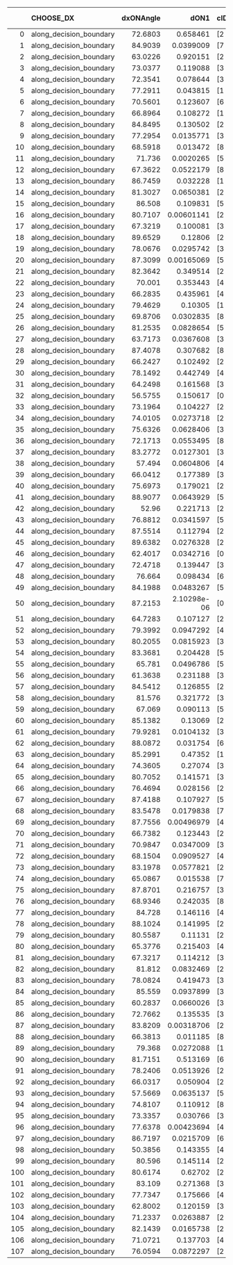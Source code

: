 |     | CHOOSE_DX               |   dxONAngle |        dON1 | cIDON1   |   dON_patch_1 |   nTON |         dON |   dxOFFAngle |       dOFF1 | cIDOFF1   |   dOFF_patch_1 |   nTOFF |        dOFF | SUCCESS   |   nExp |   dual_point_id |   subpoint_time_seconds |   total_execution_time |        logp |      dOFF/dON | Vote dOFF>dON   |
|----:|:------------------------|------------:|------------:|:---------|--------------:|-------:|------------:|-------------:|------------:|:----------|---------------:|--------:|------------:|:----------|-------:|----------------:|------------------------:|-----------------------:|------------:|--------------:|:----------------|
|   0 | along_decision_boundary |     72.6803 | 0.658461    | [2 7]    |   0.658461    |      1 | 0.658461    |      64.1626 | 0.103958    | [2 7]     |    0.103958    |       1 | 0.103958    | False     |      1 |               1 |                4.48134  |                4.74988 |  0          |   0.157881    | False           |
|   1 | along_decision_boundary |     84.9039 | 0.0399009   | [7 9]    |   0.0399009   |      1 | 0.0399009   |      83.2513 | 0.417291    | [7 9]     |    0.417291    |       1 | 0.417291    | True      |      2 |               2 |                4.52821  |                9.2831  | -0.5        |  10.4582      | True            |
|   2 | along_decision_boundary |     63.0226 | 0.920151    | [2 7]    |   0.920151    |      1 | 0.920151    |      73.2556 | 0.147321    | [2 7]     |    0.147321    |       1 | 0.147321    | False     |      3 |               3 |                5.49774  |               14.7878  | -0          |   0.160106    | False           |
|   3 | along_decision_boundary |     73.0377 | 0.119088    | [3 5]    |   0.119088    |      1 | 0.119088    |      87.0049 | 0.214959    | [3 5]     |    0.214959    |       1 | 0.214959    | True      |      4 |               6 |                2.29543  |               17.1748  | -0.166667   |   1.80505     | True            |
|   4 | along_decision_boundary |     72.3541 | 0.078644    | [3 5]    |   0.078644    |      1 | 0.078644    |      66.6071 | 0.110154    | [3 5]     |    0.110154    |       1 | 0.110154    | True      |      5 |               7 |                1.19366  |               18.3764  | -0          |   1.40067     | True            |
|   5 | along_decision_boundary |     77.2911 | 0.043815    | [1 2]    |   0.043815    |      1 | 0.043815    |      86.1856 | 0.158828    | [0 2]     |    0.158828    |       1 | 0.158828    | True      |      6 |              11 |                2.46003  |               22.5817  | -0.1        |   3.62497     | True            |
|   6 | along_decision_boundary |     70.5601 | 0.123607    | [6 7]    |   0.123607    |      1 | 0.123607    |      73.7406 | 0.12807     | [6 7]     |    0.12807     |       1 | 0.12807     | True      |      7 |              12 |                2.17651  |               24.7662  | -0.333333   |   1.03611     | True            |
|   7 | along_decision_boundary |     66.8964 | 0.108272    | [1 8]    |   0.108272    |      1 | 0.108272    |      74.6242 | 1.26329e-05 | [1 8]     |    1.26329e-05 |       1 | 1.26329e-05 | False     |      8 |              13 |                1.99389  |               26.765   | -0.642857   |   0.000116677 | False           |
|   8 | along_decision_boundary |     84.8495 | 0.130502    | [2 5]    |   0.130502    |      1 | 0.130502    |      83.3254 | 0.0472039   | [2 5]     |    0.0472039   |       1 | 0.0472039   | False     |      9 |              15 |                1.31676  |               28.1511  | -0.25       |   0.361709    | False           |
|   9 | along_decision_boundary |     77.2954 | 0.0135771   | [3 5]    |   0.0135771   |      1 | 0.0135771   |      86.1008 | 0.200278    | [3 5]     |    0.200278    |       1 | 0.200278    | True      |     10 |              16 |                1.59948  |               29.7569  | -0.0555556  |  14.7512      | True            |
|  10 | along_decision_boundary |     68.5918 | 0.013472    | [8 9]    |   0.013472    |      1 | 0.013472    |      63.8928 | 0.00176964  | [8 9]     |    0.00176964  |       1 | 0.00176964  | False     |     11 |              17 |                1.05003  |               30.8142  | -0.2        |   0.131357    | False           |
|  11 | along_decision_boundary |     71.736  | 0.0020265   | [5 7]    |   0.0020265   |      1 | 0.0020265   |      71.8963 | 0.209893    | [5 7]     |    0.209893    |       1 | 0.209893    | True      |     12 |              18 |                1.52754  |               32.3486  | -0.0454545  | 103.574       | True            |
|  12 | along_decision_boundary |     67.3622 | 0.0522179   | [8 9]    |   0.0522179   |      1 | 0.0522179   |      77.7368 | 0.115539    | [8 9]     |    0.115539    |       1 | 0.115539    | True      |     13 |              20 |                1.08089  |               33.4697  | -0.166667   |   2.21264     | True            |
|  13 | along_decision_boundary |     86.7459 | 0.032228    | [1 7]    |   0.032228    |      1 | 0.032228    |      83.4342 | 0.181044    | [0 7]     |    0.181044    |       1 | 0.181044    | True      |     14 |              21 |                2.35588  |               35.8305  | -0.346154   |   5.61759     | True            |
|  14 | along_decision_boundary |     81.3027 | 0.0650381   | [2 8]    |   0.0650381   |      1 | 0.0650381   |      78.3698 | 0.381305    | [2 8]     |    0.381305    |       1 | 0.381305    | True      |     15 |              22 |                2.68451  |               38.521   | -0.571429   |   5.86279     | True            |
|  15 | along_decision_boundary |     86.508  | 0.109831    | [5 7]    |   0.109831    |      1 | 0.109831    |      83.2741 | 0.0572813   | [5 7]     |    0.0572813   |       1 | 0.0572813   | False     |     16 |              23 |                1.05114  |               39.5792  | -0.833333   |   0.521542    | False           |
|  16 | along_decision_boundary |     80.7107 | 0.00601141  | [2 7]    |   0.00601141  |      1 | 0.00601141  |      86.6052 | 0.376441    | [2 7]     |    0.376441    |       1 | 0.376441    | True      |     17 |              24 |                2.34704  |               41.9311  | -0.5        |  62.6212      | True            |
|  17 | along_decision_boundary |     67.3219 | 0.100081    | [3 5]    |   0.100081    |      1 | 0.100081    |      73.6024 | 0.131949    | [3 5]     |    0.131949    |       1 | 0.131949    | True      |     18 |              25 |                1.23554  |               43.1737  | -0.735294   |   1.31842     | True            |
|  18 | along_decision_boundary |     89.6529 | 0.12806     | [2 5]    |   0.12806     |      1 | 0.12806     |      83.61   | 0.00404407  | [2 5]     |    0.00404407  |       1 | 0.00404407  | False     |     19 |              26 |                1.65446  |               44.8368  | -1          |   0.0315795   | False           |
|  19 | along_decision_boundary |     78.0676 | 0.0295742   | [3 6]    |   0.0295742   |      1 | 0.0295742   |      74.0729 | 0.800487    | [3 6]     |    0.800487    |       1 | 0.800487    | True      |     20 |              27 |                3.15092  |               47.9927  | -0.657895   |  27.0671      | True            |
|  20 | along_decision_boundary |     87.3099 | 0.00165069  | [5 7]    |   0.00165069  |      1 | 0.00165069  |      87.5938 | 0.0017288   | [5 7]     |    0.0017288   |       1 | 0.0017288   | True      |     21 |              30 |                0.750839 |               52.148   | -0.9        |   1.04732     | True            |
|  21 | along_decision_boundary |     82.3642 | 0.349514    | [2 6]    |   0.349514    |      1 | 0.349514    |      76.3588 | 0.0674045   | [2 6]     |    0.0674045   |       1 | 0.0674045   | False     |     22 |              31 |                1.80485  |               53.9579  | -1.16667    |   0.192852    | False           |
|  22 | along_decision_boundary |     70.001  | 0.353443    | [4 9]    |   0.353443    |      1 | 0.353443    |      65.9985 | 0.0126421   | [4 9]     |    0.0126421   |       1 | 0.0126421   | False     |     23 |              35 |                2.55038  |               58.6038  | -0.818182   |   0.0357685   | False           |
|  23 | along_decision_boundary |     66.2835 | 0.435961    | [4 8]    |   0.435961    |      1 | 0.435961    |      46.4746 | 0.0263349   | [4 8]     |    0.0263349   |       1 | 0.0263349   | False     |     24 |              36 |                4.60062  |               63.2114  | -0.543478   |   0.0604065   | False           |
|  24 | along_decision_boundary |     79.4629 | 0.10305     | [1 2]    |   0.10305     |      1 | 0.10305     |      70.612  | 0.0402738   | [0 2]     |    0.0402738   |       1 | 0.0402738   | False     |     25 |              38 |                1.71787  |               67.6586  | -0.333333   |   0.390819    | False           |
|  25 | along_decision_boundary |     69.8706 | 0.0302835   | [8 9]    |   0.0302835   |      1 | 0.0302835   |      61.0967 | 0.160718    | [8 9]     |    0.160718    |       1 | 0.160718    | True      |     26 |              39 |                1.91534  |               69.5811  | -0.18       |   5.3071      | True            |
|  26 | along_decision_boundary |     81.2535 | 0.0828654   | [5 7]    |   0.0828654   |      1 | 0.0828654   |      69.4988 | 0.115259    | [5 7]     |    0.115259    |       1 | 0.115259    | True      |     27 |              43 |                1.30594  |               74.8689  | -0.307692   |   1.39091     | True            |
|  27 | along_decision_boundary |     63.7173 | 0.0367608   | [3 6]    |   0.0367608   |      1 | 0.0367608   |      63.81   | 0.357016    | [3 6]     |    0.357016    |       1 | 0.357016    | True      |     28 |              44 |                2.61334  |               77.4914  | -0.462963   |   9.71188     | True            |
|  28 | along_decision_boundary |     87.4078 | 0.307682    | [8 9]    |   0.307682    |      1 | 0.307682    |      78.9158 | 0.052313    | [8 9]     |    0.052313    |       1 | 0.052313    | False     |     29 |              45 |                3.446    |               80.9423  | -0.642857   |   0.170023    | False           |
|  29 | along_decision_boundary |     66.2427 | 0.102492    | [2 6]    |   0.102492    |      1 | 0.102492    |      76.9264 | 0.241963    | [2 6]     |    0.241963    |       1 | 0.241963    | True      |     30 |              46 |                2.54871  |               83.496   | -0.431034   |   2.36081     | True            |
|  30 | along_decision_boundary |     78.1492 | 0.442749    | [4 6]    |   0.442749    |      1 | 0.442749    |      69.3011 | 0.397127    | [4 6]     |    0.397127    |       1 | 0.397127    | False     |     31 |              47 |                4.7813   |               88.2856  | -0.6        |   0.896957    | False           |
|  31 | along_decision_boundary |     64.2498 | 0.161568    | [3 6]    |   0.161568    |      1 | 0.161568    |      69.768  | 0.286504    | [3 6]     |    0.286504    |       1 | 0.286504    | True      |     32 |              48 |                3.37391  |               91.6665  | -0.403226   |   1.77327     | True            |
|  32 | along_decision_boundary |     56.5755 | 0.150617    | [0 1]    |   0.150617    |      1 | 0.150617    |      64.0258 | 0.0507522   | [0 1]     |    0.0507522   |       1 | 0.0507522   | False     |     33 |              49 |                2.64435  |               94.3159  | -0.5625     |   0.336962    | False           |
|  33 | along_decision_boundary |     73.1964 | 0.104227    | [2 4]    |   0.104227    |      1 | 0.104227    |      76.7011 | 0.00204144  | [2 4]     |    0.00204144  |       1 | 0.00204144  | False     |     34 |              51 |                1.06666  |               95.4372  | -0.378788   |   0.0195864   | False           |
|  34 | along_decision_boundary |     74.0105 | 0.0273718   | [2 7]    |   0.0273718   |      1 | 0.0273718   |      80.4088 | 0.0923716   | [2 7]     |    0.0923716   |       1 | 0.0923716   | True      |     35 |              52 |                1.7065   |               97.1487  | -0.235294   |   3.3747      | True            |
|  35 | along_decision_boundary |     75.6326 | 0.0628406   | [3 6]    |   0.0628406   |      1 | 0.0628406   |      86.4991 | 0.365833    | [3 6]     |    0.365833    |       1 | 0.365833    | True      |     36 |              56 |                2.48883  |              106.403   | -0.357143   |   5.8216      | True            |
|  36 | along_decision_boundary |     72.1713 | 0.0553495   | [8 9]    |   0.0553495   |      1 | 0.0553495   |      85.4824 | 0.515753    | [8 9]     |    0.515753    |       1 | 0.515753    | True      |     37 |              58 |                4.11655  |              112.136   | -0.5        |   9.31812     | True            |
|  37 | along_decision_boundary |     83.2772 | 0.0127301   | [3 5]    |   0.0127301   |      1 | 0.0127301   |      75.9288 | 0.00570281  | [3 5]     |    0.00570281  |       1 | 0.00570281  | False     |     38 |              59 |                1.22658  |              113.372   | -0.662162   |   0.447977    | False           |
|  38 | along_decision_boundary |     57.494  | 0.0604806   | [4 8]    |   0.0604806   |      1 | 0.0604806   |      74.6596 | 0.0681715   | [4 8]     |    0.0681715   |       1 | 0.0681715   | True      |     39 |              60 |                1.23888  |              114.615   | -0.473684   |   1.12716     | True            |
|  39 | along_decision_boundary |     66.0412 | 0.177389    | [3 5]    |   0.177389    |      1 | 0.177389    |      75.5618 | 0.0119105   | [3 5]     |    0.0119105   |       1 | 0.0119105   | False     |     40 |              62 |                1.33004  |              115.998   | -0.628205   |   0.0671435   | False           |
|  40 | along_decision_boundary |     75.6973 | 0.179021    | [2 3]    |   0.179021    |      1 | 0.179021    |      81.3004 | 0.0482201   | [2 3]     |    0.0482201   |       1 | 0.0482201   | False     |     41 |              68 |                1.01189  |              118.861   | -0.45       |   0.269354    | False           |
|  41 | along_decision_boundary |     88.9077 | 0.0643929   | [5 6]    |   0.0643929   |      1 | 0.0643929   |      89.8295 | 0.0481675   | [5 6]     |    0.0481675   |       1 | 0.0481675   | False     |     42 |              69 |                1.03623  |              119.903   | -0.304878   |   0.748024    | False           |
|  42 | along_decision_boundary |     52.96   | 0.221713    | [2 7]    |   0.221713    |      1 | 0.221713    |      60.3963 | 0.157476    | [2 7]     |    0.157476    |       1 | 0.157476    | False     |     43 |              71 |                2.19456  |              127.323   | -0.190476   |   0.710269    | False           |
|  43 | along_decision_boundary |     76.8812 | 0.0341597   | [5 6]    |   0.0341597   |      1 | 0.0341597   |      72.3292 | 0.162276    | [5 6]     |    0.162276    |       1 | 0.162276    | True      |     44 |              72 |                0.940064 |              128.268   | -0.104651   |   4.7505      | True            |
|  44 | along_decision_boundary |     87.5514 | 0.112794    | [2 4]    |   0.112794    |      1 | 0.112794    |      78.9052 | 0.0433224   | [2 4]     |    0.0433224   |       1 | 0.0433224   | False     |     45 |              74 |                0.987762 |              129.288   | -0.181818   |   0.384084    | False           |
|  45 | along_decision_boundary |     89.6382 | 0.0276328   | [2 6]    |   0.0276328   |      1 | 0.0276328   |      79.1507 | 0.384514    | [2 6]     |    0.384514    |       1 | 0.384514    | True      |     46 |              78 |                2.12563  |              133.724   | -0.1        |  13.9151      | True            |
|  46 | along_decision_boundary |     62.4017 | 0.0342716   | [0 1]    |   0.0342716   |      1 | 0.0342716   |      60.8323 | 0.112342    | [0 1]     |    0.112342    |       1 | 0.112342    | True      |     47 |              81 |                2.13866  |              138.548   | -0.173913   |   3.27799     | True            |
|  47 | along_decision_boundary |     72.4718 | 0.139447    | [3 6]    |   0.139447    |      1 | 0.139447    |      87.9251 | 0.0229196   | [3 6]     |    0.0229196   |       1 | 0.0229196   | False     |     48 |              89 |                1.43128  |              147.14    | -0.265957   |   0.164361    | False           |
|  48 | along_decision_boundary |     76.664  | 0.098434    | [6 7]    |   0.098434    |      1 | 0.098434    |      78.9589 | 0.0113872   | [6 7]     |    0.0113872   |       1 | 0.0113872   | False     |     49 |              92 |                0.854139 |              148.089   | -0.166667   |   0.115684    | False           |
|  49 | along_decision_boundary |     84.1988 | 0.0483267   | [5 9]    |   0.0483267   |      1 | 0.0483267   |      85.7158 | 0.468347    | [5 9]     |    0.468347    |       1 | 0.468347    | True      |     50 |              93 |                2.3508   |              150.443   | -0.0918367  |   9.69127     | True            |
|  50 | along_decision_boundary |     87.2153 | 2.10298e-06 | [0 8]    |   2.10298e-06 |      1 | 2.10298e-06 |      76.261  | 0.000144879 | [1 8]     |    0.000144879 |       1 | 0.000144879 | True      |     51 |              95 |                0.821851 |              151.321   | -0.16       |  68.892       | True            |
|  51 | along_decision_boundary |     64.7283 | 0.107127    | [2 6]    |   0.107127    |      1 | 0.107127    |      63.5721 | 0.251602    | [2 6]     |    0.251602    |       1 | 0.251602    | True      |     52 |              98 |                1.79005  |              157.659   | -0.245098   |   2.34864     | True            |
|  52 | along_decision_boundary |     79.3992 | 0.0947292   | [4 6]    |   0.0947292   |      1 | 0.0947292   |      76.8441 | 0.589498    | [4 6]     |    0.589498    |       1 | 0.589498    | True      |     53 |              99 |                3.2383   |              160.903   | -0.346154   |   6.22298     | True            |
|  53 | along_decision_boundary |     80.2055 | 0.0815923   | [3 6]    |   0.0815923   |      1 | 0.0815923   |      75.7716 | 0.0585109   | [3 6]     |    0.0585109   |       1 | 0.0585109   | False     |     54 |             104 |                2.54517  |              173.76    | -0.462264   |   0.717113    | False           |
|  54 | along_decision_boundary |     83.3681 | 0.204428    | [5 9]    |   0.204428    |      1 | 0.204428    |      70.6544 | 0.0258995   | [5 9]     |    0.0258995   |       1 | 0.0258995   | False     |     55 |             105 |                3.0915   |              176.857   | -0.333333   |   0.126692    | False           |
|  55 | along_decision_boundary |     65.781  | 0.0496786   | [5 9]    |   0.0496786   |      1 | 0.0496786   |      71.6315 | 0.132658    | [5 9]     |    0.132658    |       1 | 0.132658    | True      |     56 |             107 |                1.06182  |              179.692   | -0.227273   |   2.67032     | True            |
|  56 | along_decision_boundary |     61.3638 | 0.231188    | [3 6]    |   0.231188    |      1 | 0.231188    |      59.573  | 0.130577    | [3 6]     |    0.130577    |       1 | 0.130577    | False     |     57 |             109 |                2.66654  |              184.21    | -0.321429   |   0.564809    | False           |
|  57 | along_decision_boundary |     84.5412 | 0.126855    | [2 6]    |   0.126855    |      1 | 0.126855    |      81.3661 | 0.0145627   | [2 6]     |    0.0145627   |       1 | 0.0145627   | False     |     58 |             110 |                1.40688  |              185.622   | -0.219298   |   0.114798    | False           |
|  58 | along_decision_boundary |     81.576  | 0.321772    | [3 4]    |   0.321772    |      1 | 0.321772    |      74.7996 | 0.178847    | [3 4]     |    0.178847    |       1 | 0.178847    | False     |     59 |             111 |                2.86085  |              188.489   | -0.137931   |   0.555818    | False           |
|  59 | along_decision_boundary |     67.069  | 0.090113    | [5 8]    |   0.090113    |      1 | 0.090113    |      62.2983 | 0.232028    | [5 8]     |    0.232028    |       1 | 0.232028    | True      |     60 |             112 |                2.48895  |              190.983   | -0.0762712  |   2.57486     | True            |
|  60 | along_decision_boundary |     85.1382 | 0.13069     | [2 4]    |   0.13069     |      1 | 0.13069     |      78.4166 | 0.129645    | [2 4]     |    0.129645    |       1 | 0.129645    | False     |     61 |             113 |                2.33937  |              193.328   | -0.133333   |   0.992005    | False           |
|  61 | along_decision_boundary |     79.9281 | 0.0104132   | [3 5]    |   0.0104132   |      1 | 0.0104132   |      82.5168 | 0.10618     | [3 5]     |    0.10618     |       1 | 0.10618     | True      |     62 |             114 |                1.80927  |              195.142   | -0.0737705  |  10.1967      | True            |
|  62 | along_decision_boundary |     88.0872 | 0.031754    | [6 7]    |   0.031754    |      1 | 0.031754    |      74.9609 | 0.0517878   | [6 7]     |    0.0517878   |       1 | 0.0517878   | True      |     63 |             115 |                1.29809  |              196.445   | -0.129032   |   1.63091     | True            |
|  63 | along_decision_boundary |     85.2991 | 0.47352     | [1 8]    |   0.47352     |      1 | 0.47352     |      65.2274 | 0.0797954   | [0 8]     |    0.0797954   |       1 | 0.0797954   | False     |     64 |             116 |                2.68966  |              199.139   | -0.198413   |   0.168515    | False           |
|  64 | along_decision_boundary |     74.3605 | 0.27074     | [3 9]    |   0.27074     |      1 | 0.27074     |      68.2876 | 0.106838    | [3 9]     |    0.106838    |       1 | 0.106838    | False     |     65 |             118 |                3.19969  |              202.395   | -0.125      |   0.394616    | False           |
|  65 | along_decision_boundary |     80.7052 | 0.141571    | [3 6]    |   0.141571    |      1 | 0.141571    |      78.7486 | 0.0469749   | [3 6]     |    0.0469749   |       1 | 0.0469749   | False     |     66 |             119 |                1.7605   |              204.16    | -0.0692308  |   0.331813    | False           |
|  66 | along_decision_boundary |     76.4694 | 0.028156    | [2 7]    |   0.028156    |      1 | 0.028156    |      78.511  | 0.00761441  | [2 7]     |    0.00761441  |       1 | 0.00761441  | False     |     67 |             121 |                1.33016  |              205.553   | -0.030303   |   0.270436    | False           |
|  67 | along_decision_boundary |     87.4188 | 0.107927    | [5 9]    |   0.107927    |      1 | 0.107927    |      77.134  | 0.0549058   | [5 9]     |    0.0549058   |       1 | 0.0549058   | False     |     68 |             122 |                2.40488  |              207.963   | -0.00746269 |   0.508729    | False           |
|  68 | along_decision_boundary |     83.5478 | 0.0179838   | [7 9]    |   0.0179838   |      1 | 0.0179838   |      87.501  | 0.021383    | [7 9]     |    0.021383    |       1 | 0.021383    | True      |     69 |             126 |                1.23877  |              210.926   | -0          |   1.18902     | True            |
|  69 | along_decision_boundary |     87.7556 | 0.00496979  | [4 8]    |   0.00496979  |      1 | 0.00496979  |      85.0793 | 0.0457661   | [4 8]     |    0.0457661   |       1 | 0.0457661   | True      |     70 |             130 |                0.818278 |              213.122   | -0.00724638 |   9.20886     | True            |
|  70 | along_decision_boundary |     66.7382 | 0.123443    | [2 7]    |   0.123443    |      1 | 0.123443    |      63.7983 | 0.983276    | [2 7]     |    0.983276    |       1 | 0.983276    | True      |     71 |             132 |                3.016    |              219.646   | -0.0285714  |   7.96545     | True            |
|  71 | along_decision_boundary |     70.9847 | 0.0347009   | [3 5]    |   0.0347009   |      1 | 0.0347009   |      78.7294 | 0.447145    | [3 5]     |    0.447145    |       1 | 0.447145    | True      |     72 |             134 |                3.57847  |              223.279   | -0.0633803  |  12.8857      | True            |
|  72 | along_decision_boundary |     68.1504 | 0.0909527   | [4 9]    |   0.0909527   |      1 | 0.0909527   |      83.2715 | 0.0809441   | [4 9]     |    0.0809441   |       1 | 0.0809441   | False     |     73 |             135 |                1.89235  |              225.176   | -0.111111   |   0.889957    | False           |
|  73 | along_decision_boundary |     83.1978 | 0.0577821   | [2 7]    |   0.0577821   |      1 | 0.0577821   |      79.486  | 0.128263    | [2 7]     |    0.128263    |       1 | 0.128263    | True      |     74 |             139 |                1.79761  |              234.142   | -0.0616438  |   2.21977     | True            |
|  74 | along_decision_boundary |     65.0867 | 0.015538    | [7 9]    |   0.015538    |      1 | 0.015538    |      65.5322 | 0.126894    | [7 9]     |    0.126894    |       1 | 0.126894    | True      |     75 |             140 |                1.78803  |              235.937   | -0.108108   |   8.16668     | True            |
|  75 | along_decision_boundary |     87.8701 | 0.216757    | [3 6]    |   0.216757    |      1 | 0.216757    |      80.3457 | 0.014433    | [3 6]     |    0.014433    |       1 | 0.014433    | False     |     76 |             144 |                1.79537  |              240.252   | -0.166667   |   0.0665862   | False           |
|  76 | along_decision_boundary |     68.9346 | 0.242035    | [8 9]    |   0.242035    |      1 | 0.242035    |      61.0562 | 0.230606    | [8 9]     |    0.230606    |       1 | 0.230606    | False     |     77 |             145 |                3.6454   |              243.904   | -0.105263   |   0.952778    | False           |
|  77 | along_decision_boundary |     84.728  | 0.146116    | [4 6]    |   0.146116    |      1 | 0.146116    |      77.8099 | 0.0537108   | [4 6]     |    0.0537108   |       1 | 0.0537108   | False     |     78 |             146 |                2.03749  |              245.946   | -0.0584416  |   0.367589    | False           |
|  78 | along_decision_boundary |     88.1024 | 0.141995    | [2 6]    |   0.141995    |      1 | 0.141995    |      89.8035 | 0.00937116  | [2 6]     |    0.00937116  |       1 | 0.00937116  | False     |     79 |             152 |                0.997752 |              250.229   | -0.025641   |   0.0659964   | False           |
|  79 | along_decision_boundary |     80.5587 | 0.11131     | [2 7]    |   0.11131     |      1 | 0.11131     |      78.5275 | 0.164676    | [2 7]     |    0.164676    |       1 | 0.164676    | True      |     80 |             155 |                2.53522  |              257.975   | -0.00632911 |   1.47943     | True            |
|  80 | along_decision_boundary |     65.3776 | 0.215403    | [4 6]    |   0.215403    |      1 | 0.215403    |      58.8047 | 0.0170418   | [4 6]     |    0.0170418   |       1 | 0.0170418   | False     |     81 |             156 |                2.3974   |              260.38    | -0.025      |   0.0791156   | False           |
|  81 | along_decision_boundary |     67.3217 | 0.114212    | [3 6]    |   0.114212    |      1 | 0.114212    |      70.5248 | 0.145396    | [3 6]     |    0.145396    |       1 | 0.145396    | True      |     82 |             158 |                3.38549  |              265.615   | -0.00617284 |   1.27303     | True            |
|  82 | along_decision_boundary |     81.812  | 0.0832469   | [2 8]    |   0.0832469   |      1 | 0.0832469   |      87.4109 | 0.0187288   | [2 8]     |    0.0187288   |       1 | 0.0187288   | False     |     83 |             162 |                1.26073  |              271.287   | -0.0243902  |   0.224979    | False           |
|  83 | along_decision_boundary |     78.0824 | 0.419473    | [3 6]    |   0.419473    |      1 | 0.419473    |      74.8028 | 0.266146    | [3 6]     |    0.266146    |       1 | 0.266146    | False     |     84 |             165 |                5.43503  |              278.307   | -0.0060241  |   0.634478    | False           |
|  84 | along_decision_boundary |     85.559  | 0.0937899   | [3 6]    |   0.0937899   |      1 | 0.0937899   |      69.4694 | 0.0940882   | [3 6]     |    0.0940882   |       1 | 0.0940882   | True      |     85 |             166 |                1.9114   |              280.225   | -0          |   1.00318     | True            |
|  85 | along_decision_boundary |     60.2837 | 0.0660026   | [3 7]    |   0.0660026   |      1 | 0.0660026   |      57.2587 | 0.168123    | [3 7]     |    0.168123    |       1 | 0.168123    | True      |     86 |             167 |                3.47843  |              283.714   | -0.00588235 |   2.54722     | True            |
|  86 | along_decision_boundary |     72.7662 | 0.135535    | [3 5]    |   0.135535    |      1 | 0.135535    |      61.136  | 0.234675    | [3 5]     |    0.234675    |       1 | 0.234675    | True      |     87 |             168 |                2.99707  |              286.717   | -0.0232558  |   1.73147     | True            |
|  87 | along_decision_boundary |     83.8209 | 0.00318706  | [2 6]    |   0.00318706  |      1 | 0.00318706  |      83.4437 | 0.207509    | [2 6]     |    0.207509    |       1 | 0.207509    | True      |     88 |             177 |                1.86901  |              302.145   | -0.0517241  |  65.1097      | True            |
|  88 | along_decision_boundary |     66.3813 | 0.011185    | [8 9]    |   0.011185    |      1 | 0.011185    |      62.8832 | 0.0248726   | [8 9]     |    0.0248726   |       1 | 0.0248726   | True      |     89 |             179 |                0.879078 |              303.071   | -0.0909091  |   2.22374     | True            |
|  89 | along_decision_boundary |     79.368  | 0.0272088   | [1 8]    |   0.0272088   |      1 | 0.0272088   |      61.9297 | 0.0406118   | [0 8]     |    0.0406118   |       1 | 0.0406118   | True      |     90 |             180 |                1.31318  |              304.389   | -0.140449   |   1.4926      | True            |
|  90 | along_decision_boundary |     81.7151 | 0.513169    | [6 9]    |   0.513169    |      1 | 0.513169    |      69.7351 | 0.0591079   | [6 9]     |    0.0591079   |       1 | 0.0591079   | False     |     91 |             182 |                3.40944  |              307.843   | -0.2        |   0.115182    | False           |
|  91 | along_decision_boundary |     78.2406 | 0.0513926   | [2 6]    |   0.0513926   |      1 | 0.0513926   |      76.1828 | 0.231864    | [2 6]     |    0.231864    |       1 | 0.231864    | True      |     92 |             183 |                1.73416  |              309.588   | -0.137363   |   4.51161     | True            |
|  92 | along_decision_boundary |     66.0317 | 0.050904    | [2 6]    |   0.050904    |      1 | 0.050904    |      77.3829 | 0.0706601   | [2 6]     |    0.0706601   |       1 | 0.0706601   | True      |     93 |             186 |                1.26584  |              311.997   | -0.195652   |   1.38811     | True            |
|  93 | along_decision_boundary |     57.5669 | 0.0635137   | [5 9]    |   0.0635137   |      1 | 0.0635137   |      61.3126 | 0.0448804   | [5 9]     |    0.0448804   |       1 | 0.0448804   | False     |     94 |             188 |                1.33942  |              313.397   | -0.263441   |   0.706626    | False           |
|  94 | along_decision_boundary |     74.8107 | 0.110912    | [8 9]    |   0.110912    |      1 | 0.110912    |      70.7682 | 0.178078    | [8 9]     |    0.178078    |       1 | 0.178078    | True      |     95 |             189 |                2.88088  |              316.285   | -0.191489   |   1.60558     | True            |
|  95 | along_decision_boundary |     73.3357 | 0.030766    | [3 6]    |   0.030766    |      1 | 0.030766    |      71.8297 | 0.802055    | [3 6]     |    0.802055    |       1 | 0.802055    | True      |     96 |             197 |                3.52185  |              320.117   | -0.257895   |  26.0695      | True            |
|  96 | along_decision_boundary |     77.6378 | 0.00423694  | [4 8]    |   0.00423694  |      1 | 0.00423694  |      80.1894 | 0.023702    | [4 8]     |    0.023702    |       1 | 0.023702    | True      |     97 |             203 |                0.968479 |              324.722   | -0.333333   |   5.59413     | True            |
|  97 | along_decision_boundary |     86.7197 | 0.0215709   | [6 7]    |   0.0215709   |      1 | 0.0215709   |      81.4297 | 0.655575    | [6 7]     |    0.655575    |       1 | 0.655575    | True      |     98 |             204 |                3.65254  |              328.379   | -0.417526   |  30.3917      | True            |
|  98 | along_decision_boundary |     50.3856 | 0.143355    | [4 6]    |   0.143355    |      1 | 0.143355    |      49.8793 | 0.00316206  | [4 6]     |    0.00316206  |       1 | 0.00316206  | False     |     99 |             206 |                1.46094  |              332.207   | -0.510204   |   0.0220576   | False           |
|  99 | along_decision_boundary |     80.596  | 0.145114    | [2 7]    |   0.145114    |      1 | 0.145114    |      79.9617 | 1.20402     | [2 7]     |    1.20402     |       1 | 1.20402     | True      |    100 |             211 |                8.78358  |              346.49    | -0.409091   |   8.29706     | True            |
| 100 | along_decision_boundary |     80.6174 | 0.62702     | [2 6]    |   0.62702     |      1 | 0.62702     |      73.944  | 0.154676    | [2 6]     |    0.154676    |       1 | 0.154676    | False     |    101 |             213 |                3.12385  |              349.662   | -0.5        |   0.246685    | False           |
| 101 | along_decision_boundary |     83.109  | 0.271368    | [3 5]    |   0.271368    |      1 | 0.271368    |      75.7902 | 0.0963478   | [3 5]     |    0.0963478   |       1 | 0.0963478   | False     |    102 |             214 |                1.42161  |              351.088   | -0.40099    |   0.355045    | False           |
| 102 | along_decision_boundary |     77.7347 | 0.175666    | [4 5]    |   0.175666    |      1 | 0.175666    |      76.0213 | 0.0643525   | [4 5]     |    0.0643525   |       1 | 0.0643525   | False     |    103 |             217 |                2.96784  |              354.156   | -0.313725   |   0.366334    | False           |
| 103 | along_decision_boundary |     62.8002 | 0.120159    | [3 5]    |   0.120159    |      1 | 0.120159    |      68.3755 | 0.105696    | [3 5]     |    0.105696    |       1 | 0.105696    | False     |    104 |             221 |                1.82418  |              358.442   | -0.237864   |   0.879636    | False           |
| 104 | along_decision_boundary |     71.2337 | 0.0263887   | [2 6]    |   0.0263887   |      1 | 0.0263887   |      72.8472 | 0.0163852   | [2 6]     |    0.0163852   |       1 | 0.0163852   | False     |    105 |             225 |                0.767118 |              359.333   | -0.173077   |   0.620917    | False           |
| 105 | along_decision_boundary |     82.1439 | 0.0165738   | [2 6]    |   0.0165738   |      1 | 0.0165738   |      87.2779 | 0.0430449   | [2 6]     |    0.0430449   |       1 | 0.0430449   | True      |    106 |             226 |                1.40282  |              360.74    | -0.119048   |   2.59716     | True            |
| 106 | along_decision_boundary |     71.0721 | 0.137703    | [4 6]    |   0.137703    |      1 | 0.137703    |      72.5346 | 0.0711579   | [4 6]     |    0.0711579   |       1 | 0.0711579   | False     |    107 |             227 |                1.88833  |              362.637   | -0.169811   |   0.516751    | False           |
| 107 | along_decision_boundary |     76.0594 | 0.0872297   | [2 6]    |   0.0872297   |      1 | 0.0872297   |      75.479  | 0.0748436   | [2 6]     |    0.0748436   |       1 | 0.0748436   | False     |    108 |             230 |                1.26704  |              366.943   | -0.116822   |   0.858006    | False           |